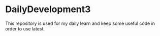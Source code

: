 # DailyDevelopment3
This repository is used for my daily learn and keep some useful code in order to use latest.
